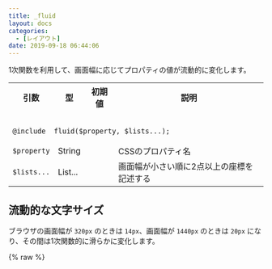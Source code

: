 ```yaml
---
title: _fluid
layout: docs
categories:
  - [レイアウト]
date: 2019-09-18 06:44:06
---
```


1次関数を利用して、画面幅に応じてプロパティの値が流動的に変化します。

<table>
  <tr>
    <th>引数</th>
    <th>型</th>
    <th>初期値</th>
    <th>説明</th>
  </tr>
  <tr>
    <td colspan="4">
      <pre class="language-scss"><code>
@include _fluid($property, $lists...);
</code></pre>
    </td>
  </tr>
  <tr>
    <td><code>$property</code></td>
    <td>String</td>
    <td></td>
    <td>CSSのプロパティ名</td>
  </tr>
  <tr>
    <td><code>$lists...</code></td>
    <td>List...</td>
    <td></td>
    <td>画面幅が小さい順に2点以上の座標を記述する</td>
  </tr>
</table>

## 流動的な文字サイズ

ブラウザの画面幅が `320px` のときは `14px`、画面幅が `1440px` のときは `20px` になり、その間は1次関数的に滑らかに変化します。

<div class="c demo">
  <div class="p fluid preview">
    <div class="fluid"></div>
    {% raw %}
      <script>
        !function() {
          var element = document.querySelector('.p.fluid.preview > .fluid');
          var timeout;

          element.innerHTML = getComputedStyle(element).fontSize;

          window.addEventListener('resize', function() {
            if (timeout) cancelAnimationFrame(timeout);

            timeout = requestAnimationFrame(function() {
              element.innerHTML = getComputedStyle(element).fontSize;
            });
          });
        }();
      </script>
    {% endraw %}
  </div>
  <div class="code">
    <pre class="language-html"><code>
<div class="element">...</div>
</code></pre>
    <pre class="language-scss"><code>
.element {
  @include _fluid(font-size, 320px 14px, 1440px 20px);
}
</code></pre>
  </div>
</div>

ブラウザの幅を変えると、デモの `px` 値が変化するのが分かると思います。

## より細かい指定

2点以上の座標を指定できるので、細かい調整をしたいときに便利です。

<div class="c demo">
  <div class="p fluid preview">
    <div class="complex"></div>
    {% raw %}
      <script>
        !function() {
          var element = document.querySelector('.p.fluid.preview > .complex');
          var timeout;

          element.innerHTML = getComputedStyle(element).fontSize;

          window.addEventListener('resize', function() {
            if (timeout) cancelAnimationFrame(timeout);

            timeout = requestAnimationFrame(function() {
              element.innerHTML = getComputedStyle(element).fontSize;
            });
          });
        }();
      </script>
    {% endraw %}
  </div>
  <div class="code">
    <pre class="language-html"><code>
<div class="element">...</div>
</code></pre>
    <pre class="language-scss"><code>
.element {
  @include _fluid(font-size, 320px 14px, 1024px 17px, 1440px 20px);
}
</code></pre>
  </div>
</div>

## アクセシビリティ

アクセシビリティに配慮するため、`px` 値は `em` 値へ変換して出力されます。

<div class="c demo">
  <div class="code">
    <pre class="language-scss"><code>
html {
  font-size: 62.5%;  // 10px（ブラウザの設定が16pxの場合）
}
body {
  @include _fluid(font-size, 320px 14px, 1440px 20px, 10px);
}
</code></pre>
    <pre class="language-css"><code>
html {
  font-size: 62.5%;  /* 10px */
}
body {
  font-size: 1.4em;  /* 14px */
}
@media (min-width: 20em) {
  body {
    font-size: calc(0.53571vw + 1.22857em);
  }
}
@media (min-width: 90em) {
  body {
    font-size: 2em;  /* 20px */
  }
}
</code></pre>
  </div>
</div>

上記のように親要素 `html` の文字サイズが `10px` の場合、最後の引数に `em` 値へ変換する際のベースとなるフォントサイズを指定できます。

<div class="c demo">
  <div class="code">
    <pre class="language-scss"><code>
html {
  font-size: 62.5%;  // 10px（ブラウザの設定が16pxの場合）
}
body {
  @include _fluid(font-size, 320px 1em, 1440px 2em, 10px);
}
</code></pre>
    <pre class="language-css"><code>
html {
  font-size: 62.5%;
}
body {
  font-size: 1em;
}
@media (min-width: 20em) {
  body {
    font-size: calc(0.89286vw + 0.71429em);
  }
}
@media (min-width: 90em) {
  body {
    font-size: 2em;
  }
}
</code></pre>
  </div>
</div>

もちろんフォントサイズを `em` 値で指定する際も、ベースとなるフォントサイズは `px` 値で指定すればうまく変換されます。

## rem単位の使用

例えば、画面左右の余白を流動的に変化させたい場合、親要素に影響されない `rem` 単位を使うと思われます。

<div class="c demo">
  <div class="code">
    <pre class="language-scss"><code>
body {
  @include _fluid(padding, 320px _rem(15px), 1024px _rem(40px));
}
</code></pre>
    <pre class="language-css"><code>
body {
  padding: 0.9375rem;
}
@media (min-width: 20em) {
  body {
    padding: calc(3.55114vw + 0.22727rem);
  }
}
@media (min-width: 64em) {
  body {
    padding: 2.5rem;
  }
}
</code></pre>
  </div>
</div>

`px` で指定してしまうと自動的に `em` 値へ変換されてしまうため、`_rem` 関数を使って `px` から `rem` 値へ変換することで対応できます。